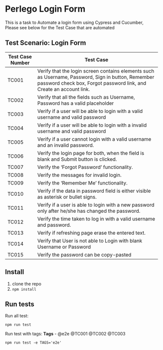 


# Perlego Login Form
This is a task to Automate a login form using Cypress and Cucumber, Please see below for the Test Case that are automated 

## **Test Scenario**: Login Form

| Test Case Number | Test Case |
|--|--|
|TC001  | Verify that the login screen contains elements such as Username, Password, Sign in button, Remember password check box, Forgot password link, and Create an account link. |
|TC002|Verify that all the fields such as Username, Password has a valid placeholder|
|TC003  | Verify if a user will be able to login with a valid username and valid password |
|TC004  |Verify if a user will be able to login with a invalid username and valid password  |
|TC005  |Verify if a user cannot login with a valid username and an invalid password.|
|TC006  |Verify the login page for both, when the field is blank and Submit button is clicked.  |
|TC007  | Verify the ‘Forgot Password’ functionality. |
|TC008|Verify the messages for invalid login.|
|TC009|Verify the ‘Remember Me’ functionality.|
|TC010|Verify if the data in password field is either visible as asterisk or bullet signs.|
|TC011|Verify if a user is able to login with a new password only after he/she has changed the password.|
|TC012|Verify the time taken to log in with a valid username and password.|
|TC013|Verify if refreshing page erase the entered text.|
|TC014|Verify that User is not able to Login with blank Username or Password|
|TC015|Verify the password can be copy-pasted|

## Install

1.  clone the repo
2.  `npm install`

## [](https://github.com/pirasanthan-jesugeevegan/Buy-Product-E-commerce#run-tests)Run tests

Run all test:

```
npm run test

```

Run test with tags:  **Tags**  - @e2e @TC001 @TC002 @TC003

```
npm run test -e TAGS='e2e'
```
